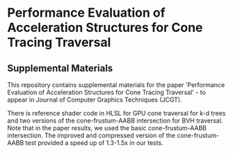 # Performance Evaluation of Acceleration Structures for Cone Tracing Traversal
## Supplemental Materials
This repository contains supplemental materials for the paper 'Performance Evaluation of Acceleration Structures for Cone Tracing Traversal' - to appear in Journal of Computer Graphics Techniques (JCGT).

There is reference shader code in HLSL for GPU cone traversal for k-d trees and two versions of the cone-frustum-AABB intersection for BVH traversal. Note that in the paper results, we used the basic cone-frustum-AABB intersection. The improved and compressed version of the cone-frustum-AABB test provided a speed up of 1.3-1.5x in our tests. 
